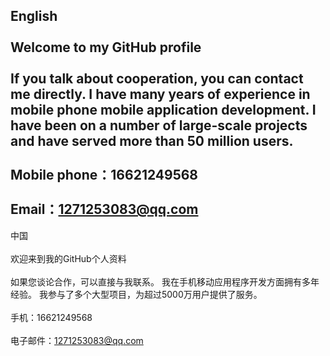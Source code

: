 English <br>                                                                                
Welcome to my GitHub profile <br>  
 If you talk about cooperation, you can contact me directly. I have many years of experience in mobile phone mobile application development. I have been on a number of large-scale projects and have served more than 50 million users. <br>  
Mobile phone：16621249568 <br>  
Email：1271253083@qq.com <br>  
------------------------------------------------------------------------------------------------------------------------------
中国 <br>  
欢迎来到我的GitHub个人资料 <br>  
如果您谈论合作，可以直接与我联系。 我在手机移动应用程序开发方面拥有多年经验。 我参与了多个大型项目，为超过5000万用户提供了服务。 <br>  
手机：16621249568 <br>  
电子邮件：1271253083@qq.com <br>  


